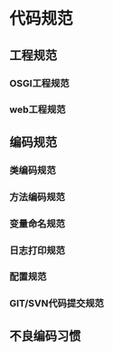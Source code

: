 #  代码规范

##  工程规范

### OSGI工程规范

### web工程规范

##  编码规范

### 类编码规范

### 方法编码规范

### 变量命名规范

### 日志打印规范

### 配置规范

### GIT/SVN代码提交规范

##  不良编码习惯